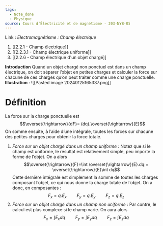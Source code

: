 ```yaml
---
tags:
  - Note_done
  - Physique
source: Cours d’Électricité et de magnétisme - 203-NYB-05
---
```


Link :
_Electromagnétisme : Champ électrique_
1. [[2.2.1 - Champ électrique]]
2. [[2.2.3.1 - Champ électrique uniforme]]
3. [[2.2.6 - Champ électrique d'un objet chargé]]

**Introduction** 
Quand un objet chargé non ponctuel est dans un champ électrique, on doit séparer l’objet en petites charges et calculer la force sur chacune de ces charges qu’on peut traiter comme une charge ponctuelle.
**Illustration** : ![[Pasted image 20240125165337.png]]
# Définition
La force sur la charge ponctuelle est $$\overset{\rightarrow}{dF}= (dq).\overset{\rightarrow}{E}$$ On somme ensuite, à l’aide d’une intégrale, toutes les forces sur chacune des petites charges pour obtenir la force totale.
1. _Force sur un objet chargé dans un champ uniforme_ : Notez que si le champ est uniforme, le résultat est relativement simple, peu importe la forme de l’objet. On a alors $$\overset{\rightarrow}{F}=\int \overset{\rightarrow}{E}.dq = \overset{\rightarrow}{E}\int dq$$ Cette dernière intégrale est simplement la somme de toutes les charges composant l’objet, ce qui nous donne la charge totale de l’objet. On a donc, en composantes : $$F_x=q.E_x \quad\quad F_y = q.E_y \quad\quad F_z=q.E_z$$
2. _Force sur un objet chargé dans un champ non uniforme_ : Par contre, le calcul est plus complexe si le champ varie. On aura alors $$F_x=\int E_xdq \quad\quad F_y = \int E_ydq \quad\quad F_z= \int E_zdq$$

